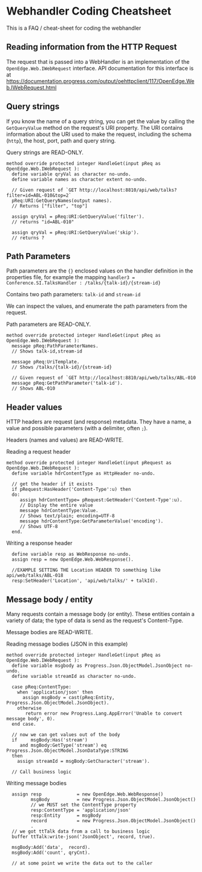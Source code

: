 # Webhandler Coding Cheatsheet
This is a FAQ / cheat-sheet for coding the webhandler

## Reading information from the HTTP Request 
The request that is passed into a WebHandler is an implementation of the `OpenEdge.Web.IWebRequest` interface. API documentation for this interface is at https://documentation.progress.com/output/oehttpclient/117/OpenEdge.Web.IWebRequest.html 

## Query strings
If you know the name of a query string, you can get the value by calling the `GetQueryValue` method on the request's URI property. The URI contains information about the URI used to make the request, including the schema (`http`), the host, port, path and query string.

Query strings are READ-ONLY.

```
method override protected integer HandleGet(input pReq as OpenEdge.Web.IWebRequest ):
  define variable qryVal as character no-undo.
  define variable names as character extent no-undo.

  // Given request of `GET http://localhost:8810/api/web/talks?filter=id=ABL-010&top=2`
  pReq:URI:GetQueryNames(output names).
  // Returns ["filter", "top"]
  
  assign qryVal = pReq:URI:GetQueryValue('filter').
  // returns "id=ABL-010"
  
  assign qryVal = pReq:URI:GetQueryValue('skip').
  // returns ?
```

## Path Parameters
Path parameters are the `{}` enclosed values on the handler definition in the properties file, for example the mapping
`handler3 = Conference.SI.TalksHandler : /talks/{talk-id}/{stream-id}`

Contains two path parameters:
    `talk-id` and `stream-id` 

We can inspect the values, and enumerate the path parameters from the request.

Path parameters are READ-ONLY.

```
method override protected integer HandleGet(input pReq as OpenEdge.Web.IWebRequest ):
  message pReq:PathParameterNames.
  // Shows talk-id,stream-id

  message pReq:UriTemplate.
  // Shows /talks/{talk-id}/{stream-id} 

  // Given request of `GET http://localhost:8810/api/web/talks/ABL-010 
  message pReq:GetPathParameter('talk-id').
  // Shows ABL-010 

```


## Header values
HTTP headers are request (and response) metadata.  They have a name, a value and possible parameters (with a delimiter, often `;`).

Headers (names and values) are READ-WRITE.

Reading a request header
```
method override protected integer HandleGet(input pRequest as OpenEdge.Web.IWebRequest ):
  define variable hdrContentType as HttpHeader no-undo.
   
  // get the header if it exists
  if pRequest:HasHeader('Content-Type':u) then
  do:
     assign hdrContentType= pRequest:GetHeader('Content-Type':u).
     // Display the entire value
     message hdrContentType:Value.
     // Shows text/plain; encoding=UTF-8
     message hdrContentType:GetParameterValue('encoding').
     // Shows UTF-8
  end.
```

Writing a response header
```
  define variable resp as WebResponse no-undo.
  assign resp = new OpenEdge.Web.WebResponse().
  
  //EXAMPLE SETTING THE Location HEADER TO something like api/web/talks/ABL-018
  resp:SetHeader('Location', 'api/web/talks/' + talkId).

```


## Message body / entity
Many requests contain a message body (or entity). These entities contain a variety of data; the type of data is send as the request's Content-Type.

Message bodies are READ-WRITE.

Reading message bodies (JSON in this example)
```
method override protected integer HandleGet(input pReq as OpenEdge.Web.IWebRequest ):
  define variable msgbody as Progress.Json.ObjectModel.JsonObject no-undo.
  define variable streamId as character no-undo.
  
  case pReq:ContentType:
    when 'application/json' then
      assign msgBody = cast(pReq:Entity, Progress.Json.ObjectModel.JsonObject).
    otherwise
       return error new Progress.Lang.AppError('Unable to convert message body', 0).
  end case.
  
  // now we can get values out of the body
  if     msgBody:Has('stream')
     and msgBody:GetType('stream') eq Progress.Json.ObjectModel.JsonDataType:STRING
  then
    assign streamId = msgBody:GetCharacter('stream').
  
  // Call business logic
```

Writing message bodies
```
  assign resp             = new OpenEdge.Web.WebResponse()
         msgBody          = new Progress.Json.ObjectModel.JsonObject()
         // we MUST set the ContentType property
         resp:ContentType = 'application/json'
         resp:Entity      = msgBody
         record           = new Progress.Json.ObjectModel.JsonObject()
         .
  // we got ttTalk data from a call to business logic
  buffer ttTalk:write-json('JsonObject', record, true).
  
  msgBody:Add('data',  record).
  msgBody:Add('count', qryCnt).
  
  // at some point we write the data out to the caller
```
